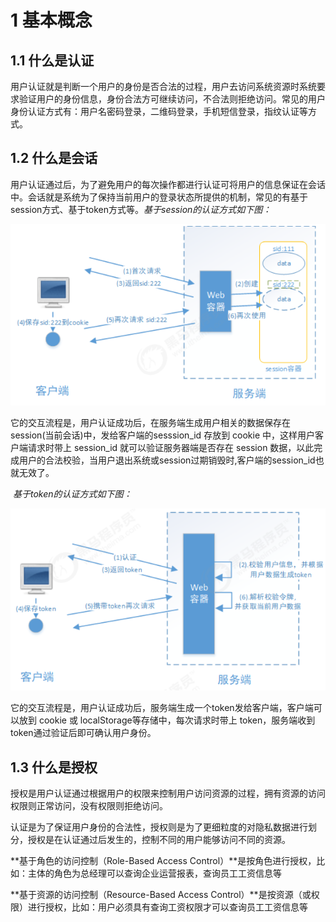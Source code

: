 # 1 基本概念

## 1.1 什么是认证

​		用户认证就是判断一个用户的身份是否合法的过程，用户去访问系统资源时系统要求验证用户的身份信息，身份合法方可继续访问，不合法则拒绝访问。常见的用户身份认证方式有：用户名密码登录，二维码登录，手机短信登录，指纹认证等方式。

## 1.2 什么是会话

​		用户认证通过后，为了避免用户的每次操作都进行认证可将用户的信息保证在会话中。会话就是系统为了保持当前用户的登录状态所提供的机制，常见的有基于session方式、基于token方式等。
​		*基于session的认证方式如下图：*

![基于session的认证方式](imgs/1.2-1.png)

​		它的交互流程是，用户认证成功后，在服务端生成用户相关的数据保存在session(当前会话)中，发给客户端的sesssion_id 存放到 cookie 中，这样用户客户端请求时带上 session_id 就可以验证服务器端是否存在 session 数据，以此完成用户的合法校验，当用户退出系统或session过期销毁时,客户端的session_id也就无效了。

​		*基于token的认证方式如下图：*

![基于token的认证方式](imgs/1.2-2.png)

​		它的交互流程是，用户认证成功后，服务端生成一个token发给客户端，客户端可以放到 cookie 或 localStorage等存储中，每次请求时带上 token，服务端收到token通过验证后即可确认用户身份。

## 1.3 什么是授权

​		授权是用户认证通过根据用户的权限来控制用户访问资源的过程，拥有资源的访问权限则正常访问，没有权限则拒绝访问。

​		认证是为了保证用户身份的合法性，授权则是为了更细粒度的对隐私数据进行划分，授权是在认证通过后发生的，控制不同的用户能够访问不同的资源。



**基于角色的访问控制（Role-Based Access Control）**是按角色进行授权，比如：主体的角色为总经理可以查询企业运营报表，查询员工工资信息等

**基于资源的访问控制（Resource-Based Access Control）**是按资源（或权限）进行授权，比如：用户必须具有查询工资权限才可以查询员工工资信息等